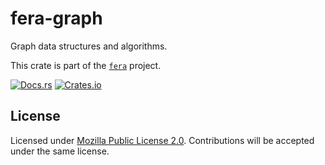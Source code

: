 # fera-graph

Graph data structures and algorithms.

This crate is part of the [`fera`] project.

[![Docs.rs](https://docs.rs/fera-graph/badge.svg)](https://docs.rs/fera-graph/)
[![Crates.io](https://img.shields.io/crates/v/fera-graph.svg)](https://crates.io/crates/fera-graph)

## License

Licensed under [Mozilla Public License 2.0][mpl]. Contributions will be
accepted under the same license.

[`fera`]: https://github.com/malbarbo/fera
[mpl]: https://www.mozilla.org/en-US/MPL/2.0/
